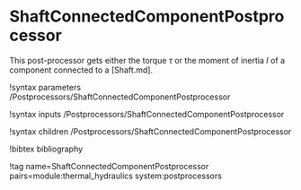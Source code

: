 # ShaftConnectedComponentPostprocessor

This post-processor gets either the torque $\tau$ or the moment of inertia $I$
of a component connected to a [Shaft.md].

!syntax parameters /Postprocessors/ShaftConnectedComponentPostprocessor

!syntax inputs /Postprocessors/ShaftConnectedComponentPostprocessor

!syntax children /Postprocessors/ShaftConnectedComponentPostprocessor

!bibtex bibliography

!tag name=ShaftConnectedComponentPostprocessor pairs=module:thermal_hydraulics system:postprocessors
